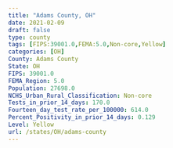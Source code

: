 ```yaml
---
title: "Adams County, OH"
date: 2021-02-09
draft: false
type: county
tags: [FIPS:39001.0,FEMA:5.0,Non-core,Yellow]
categories: [OH]
County: Adams County
State: OH
FIPS: 39001.0
FEMA_Region: 5.0
Population: 27698.0
NCHS_Urban_Rural_Classification: Non-core
Tests_in_prior_14_days: 170.0
Fourteen_day_test_rate_per_100000: 614.0
Percent_Positivity_in_prior_14_days: 0.129
Level: Yellow
url: /states/OH/adams-county
---
```



